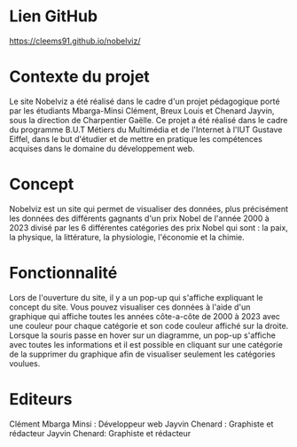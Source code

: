 # Lien GitHub #

https://cleems91.github.io/nobelviz/

# Contexte du projet #
Le site Nobelviz a été réalisé dans le cadre d'un projet pédagogique porté par les étudiants Mbarga-Minsi Clément, Breux Louis et Chenard Jayvin, sous la direction de Charpentier Gaëlle. Ce projet a été réalisé dans le cadre du programme  B.U.T Métiers du Multimédia et de l'Internet à l'IUT Gustave Eiffel, dans le but d'étudier et de mettre en pratique les compétences acquises dans le domaine du développement web.


# Concept #

Nobelviz est un site qui permet de visualiser des données, plus précisément les données des différents gagnants d'un prix Nobel de l'année 2000 à 2023 divisé par les 6 différentes catégories des prix Nobel qui sont : la paix, la physique, la littérature, la physiologie, l'économie et la chimie. 


# Fonctionnalité # 

Lors de l'ouverture du site, il y a un pop-up qui s'affiche expliquant le concept du site. Vous pouvez visualiser ces données à l'aide d'un graphique qui affiche toutes les années côte-a-côte de 2000 à 2023 avec une couleur pour chaque catégorie et son code couleur affiché sur la droite. Lorsque la souris passe en hover sur un diagramme, un pop-up s'affiche avec toutes les informations et il est possible en cliquant sur une catégorie de la supprimer du graphique afin de visualiser seulement les catégories voulues.


# Editeurs # 

Clément Mbarga Minsi : Développeur web
Jayvin Chenard : Graphiste et rédacteur
Jayvin Chenard: Graphiste et rédacteur

